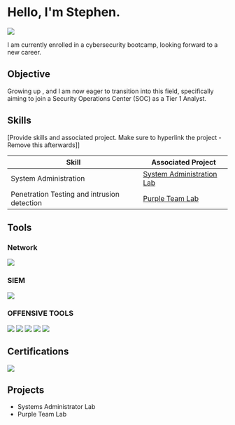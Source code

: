 # Hello, I'm Stephen.
<a href="https://www.linkedin.com/in/stephen-hammond-31a2ba203/"><img src="https://img.shields.io/badge/-LinkedIn-0072b1?&style=for-the-badge&logo=linkedin&logoColor=white" /></a>


I am currently enrolled in a cybersecurity bootcamp, looking forward to a new career.

## Objective

Growing up , and I am now eager to transition into this field, specifically aiming to join a Security Operations Center (SOC) as a Tier 1 Analyst.

## Skills
[Provide skills and associated project. Make sure to hyperlink the project - Remove this afterwards]]

| Skill                                         | Associated Project         |
|-----------------------------------------------|----------------------------|
| System Administration                         | <a href="https://github.com/stephenhammond05/Purple-Team/blob/main/README.md">System Administration Lab</a>|
| Penetration Testing and intrusion detection   | <a href="https://google.com">Purple Team Lab</a>|

## Tools

### Network
<div>
    <img src="https://img.shields.io/badge/-Wireshark-1679A7?&style=for-the-badge&logo=Wireshark&logoColor=white" />
</div>


### SIEM
<div>
    <img src="https://img.shields.io/badge/-Splunk-000000?&style=for-the-badge&logo=Splunk&logoColor=white" />
</div>

### OFFENSIVE TOOLS
<div>
    <img src="https://img.shields.io/badge/-Metasploit-5F4BB6?&style=for-the-badge&logo=Metasploit&logoColor=white" />
    <img src="https://img.shields.io/badge/-Nmap-004672?&style=for-the-badge&logo=Nmap&logoColor=white" />
    <img src="https://img.shields.io/badge/-Burp_Suite-FF7139?&style=for-the-badge&logo=PortSwigger&logoColor=white" />
    <img src="https://img.shields.io/badge/-Hydra-333333?&style=for-the-badge&logo=GNU&logoColor=white" />
    <img src="https://img.shields.io/badge/-John_the_Ripper-AA0000?&style=for-the-badge&logo=HackTheBox&logoColor=white" />
</div>

## Certifications
<div>
<img src="https://img.shields.io/badge/-Security%2B-FF0000?&style=for-the-badge&logo=CompTIA&logoColor=white" />
</div>

## Projects
- Systems Administrator Lab
- Purple Team Lab

<!--
**stephenhammond05/stephenhammond05** is a ✨ _special_ ✨ repository because its `README.md` (this file) appears on your GitHub profile.

Here are some ideas to get you started:

- 🔭 I’m currently working on ...
- 🌱 I’m currently learning ...
- 👯 I’m looking to collaborate on ...
- 🤔 I’m looking for help with ...
- 💬 Ask me about ...
- 📫 How to reach me: ...
- 😄 Pronouns: ...
- ⚡ Fun fact: ...
-->
